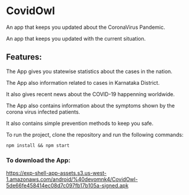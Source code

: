 # CovidOwl
An app that keeps you updated about the CoronaVirus Pandemic.

An app that keeps you updated with the current situation.

## Features:

The App gives you statewise statistics about the cases in the nation.

The App also information related to cases in Karnataka District.

It also gives recent news about the COVID-19 happenning worldwide.

The App also contains information about the symptoms shown by the corona virus infected patients.

It also contains simple prevention methods to keep you safe.

To run the project, clone the repository and run the following commands:

``` 
npm install && npm start
```

### To download the App:
https://exp-shell-app-assets.s3.us-west-1.amazonaws.com/android/%40devomnk4/CovidOwl-5de66fe458414ec08d7c097fb17b105a-signed.apk

